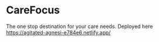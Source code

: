 # CareFocus

The one stop destination for your care needs.
Deployed here
https://agitated-agnesi-e784e6.netlify.app/